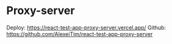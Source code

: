 # Proxy-server
Deploy: https://react-test-app-proxy-server.vercel.app/
Github: https://github.com/AlexeiTim/react-test-app-proxy-server

